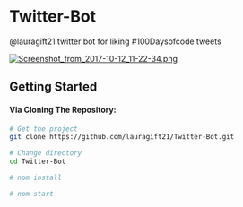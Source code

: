 # Twitter-Bot
@lauragift21 twitter bot for liking #100Daysofcode tweets

[![Screenshot_from_2017-10-12_11-22-34.png](https://s1.postimg.org/3y0toae4lb/Screenshot_from_2017-10-12_11-22-34.png)](https://postimg.org/image/7opz9j2zsr/)


Getting Started
---------------

#### Via Cloning The Repository:

```bash
# Get the project
git clone https://github.com/lauragift21/Twitter-Bot.git

# Change directory
cd Twitter-Bot

# npm install

# npm start
```


